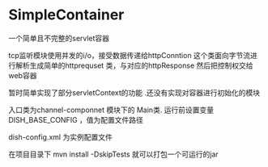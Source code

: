 # SimpleContainer
一个简单且不完整的servlet容器 


tcp监听模块使用并发的i/o，接受数据传递给httpConntion
这个类面向字节流进行解析生成简单的httprequset 类，与对应的httpResponse 然后把控制权交给web容器

暂时简单实现了部分servletContext的功能 .还没有实现对容器进行初始化的模块

入口类为channel-componnet 模块下的 Main类. 运行前设置变量DISH_BASE_CONFIG
，值为配置文件路径

dish-config.xml 为实例配置文件

在项目目录下 mvn install -DskipTests 就可以打包一个可运行的jar







